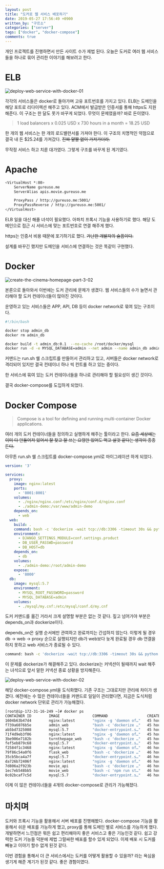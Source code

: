 ```yaml
---
layout: post
title: "도커로 웹 서비스 배포하기"
date: 2019-05-27 17:56:49 +0900
written_by: "구르소"
categories: ["server"]
tags: ["docker", "docker-compose"]
comments: true
---
```


개인 프로젝트를 진행하면서 만든 사이트 수가 제법 된다. 오늘은 도커로 여러 웹 서비스들을 하나로 묶어 관리한 이야기를 해보려고 한다.

# ELB

![deploy-web-service-with-docker-01](/assets/images/deploy-web-service-with-docker/01.png)

각각의 서비스들은 docker로 돌아가며 고유 포트번호를 가지고 있다. ELB는 도메인을 해당 포트로 리다이렉션 해주고 있다.
ACM에서 발급받은 인증서를 통해 https도 지원해준다. 이 구조는 한 달도 못가 바꾸게 되었다. 무엇이 문제였을까?
바로 돈이였다.

> 1 load balancers x 0.025 USD x 730 hours in a month = 18.25 USD

한 개의 웹 서비스는 한 개의 로드밸런서를 가져야 한다. 이 구조의 치명적인 약점으로 결국 내 돈 $25.24를 가져갔다. ~~진짜 얄짤 없이 가져가더라.~~

무작정 서비스 하고 치룬 대가였다. 그렇게 구조를 바꾸게 된 계기였다.

# Apache

```sh
<VirtualHost *:80>
    ServerName gureuso.me
    ServerAlias apis.movie.gureuso.me

    ProxyPass / http://gureuso.me:5001/
    ProxyPassReverse / http://gureuso.me:5001/
</VirtualHost>
```

ELB 일을 대신 해줄 녀석이 필요했다. 아파치 프록시 기능을 사용하기로 했다. 해당 도메인으로 접근 시 서비스에 맞는 포트번호로 연결 해주게 했다.

https는 인증서 비용 때문에 포기하기로 했다. ~~가난한 개발자의 슬픔이다.~~

설계를 바꾸긴 했지만 도메인을 서비스에 연결하는 것은 똑같이 구현했다.

# Docker

![create-the-cinema-homepage-part-3-02](/assets/images/create-the-cinema-homepage-part-3/02.png)

본론으로 돌아와서 이번에는 도커 관리에 문제가 생겼다. 웹 서비스들의 수가 늘면서 관리해야 할 도커 컨테이너들이 많아진 것이다.

운영하고 있는 서비스들은 APP, API, DB 등이 docker network로 묶여 있는 구조이다.

```sh
#!/bin/bash

docker stop admin_db
docker rm admin_db

docker build -t admin_db:0.1  --no-cache /root/docker/mysql
docker run -d -e MYSQL_DATABASE=admin --net admin --name admin_db admin_db:0.1 --character-set-server=utf8mb4 --collation-server=utf8mb4_unicode_ci
```

커맨드는 run.sh 쉘 스크립트를 만들어서 관리하고 있고, 서버들은 docker network로 격리되어 있지만 결국 컨테이너 하나 씩 컨트롤 하고 있는 중이다.

한 서비스에 묶여 있는 도커 컨테이너들을 하나로 관리해야 할 필요성이 생긴 것이다.

결국 docker-compose를 도입하게 되었다.

# Docker Compose

> Compose is a tool for defining and running multi-container Docker applications.

여러 개의 도커 컨테이너들을 정의하고 실행하게 해주는 툴이라고 한다. ~~요즘 세상에는 이미 다 만들어져 있어서 잘 찾고 잘 쓰는 요령만 있어도 먹고 살것 같다는 생각이 종종 든다.~~

아무튼 run.sh 쉘 스크립트를 docker-compose.yml로 마이그레이션 하게 되었다.

```yml
version: '3'

services:
  proxy:
    image: nginx:latest
    ports:
      - '8001:8001'
    volumes:
      - ./nginx/nginx.conf:/etc/nginx/conf.d/nginx.conf
      - ./admin-demo:/var/www/admin-demo
    depends_on:
      - web
  web:
    build: .
    command: bash -c 'dockerize -wait tcp://db:3306 -timeout 30s && python manage.py makemigrations && python manage.py migrate && gunicorn --bind 0.0.0.0:8000 conf.wsgi:application'
    environment:
      - DJANGO_SETTINGS_MODULE=conf.settings.product
      - DB_USER_PASSWD=password
      - DB_HOST=db
    depends_on:
      - db
    volumes:
      - ./admin-demo:/root/admin-demo
    expose:
      - '8000'
  db:
    image: mysql:5.7
    environment:
      - MYSQL_ROOT_PASSWORD=password
      - MYSQL_DATABASE=admin
    volumes:
      - ./mysql/my.cnf:/etc/mysql/conf.d/my.cnf
```

도커 커맨드를 옮긴 거라서 크게 설명할 부분은 없는 것 같다. 짚고 넘어가야 부분은 depends_on과 dockerize이다.

depends_on은 실행 순서에만 관여하고 완료까지는 간섭하지 않는다. 이렇게 될 경우 db -> web -> proxy 순으로 실행되지만 
db가 web보다 늦게 완료될 경우 db 연결을 하지 못하고 web 서비스가 종료될 수 있다.

```sh
command: bash -c 'dockerize -wait tcp://db:3306 -timeout 30s && python manage.py makemigrations && python manage.py migrate && gunicorn --bind 0.0.0.0:8000 conf.wsgi:application'
```

이 문제를 dockerize가 해결해주고 있다. dockerize는 커넥션이 될때까지 wait 해주는 녀석으로 앞서 말한 커넥션 종료 상황을 방지해준다.

![deploy-web-service-with-docker-02](/assets/images/deploy-web-service-with-docker/02.png)

해당 docker-compose.yml을 도식화했다. 기존 구조는 그대로지만 관리에 차이가 생겼다. 
예전에는 수 많은 컨테이너들을 커맨드로 일일이 관리했다면, 지금은 도식처럼 docker network 단위로 관리가 가능해졌다.

```sh
[root@ip-172-31-16-249 ~]# docker ps
CONTAINER ID        IMAGE               COMMAND                  CREATED             STATUS              PORTS                            NAMES
1604b63b47d4        nginx:latest        "nginx -g 'daemon of…"   45 hours ago        Up 45 hours         80/tcp, 0.0.0.0:8001->8001/tcp   admin_proxy_1
f739a6076b5e        admin_web           "bash -c 'dockerize …"   45 hours ago        Up 45 hours         8000/tcp                         admin_web_1
ab5bd7325008        mysql:5.7           "docker-entrypoint.s…"   45 hours ago        Up 45 hours         3306/tcp, 33060/tcp              admin_db_1
71f4d9eb3f06        nginx:latest        "nginx -g 'daemon of…"   45 hours ago        Up 45 hours         80/tcp, 0.0.0.0:8000->8000/tcp   turnthepage_proxy_1
3be906e7182b        turnthepage_web     "bash -c 'dockerize …"   45 hours ago        Up 45 hours         8000/tcp                         turnthepage_web_1
fef5eb879c68        mysql:5.7           "docker-entrypoint.s…"   45 hours ago        Up 45 hours         3306/tcp, 33060/tcp              turnthepage_db_1
f2584f1c3468        nginx:latest        "nginx -g 'daemon of…"   46 hours ago        Up 46 hours         80/tcp, 0.0.0.0:5000->5000/tcp   flask_proxy_1
79f86c54a0f6        flask_web           "bash -c 'dockerize …"   46 hours ago        Up 46 hours         5000/tcp                         flask_web_1
35cb5bca4a7f        mysql:5.7           "docker-entrypoint.s…"   46 hours ago        Up 46 hours         3306/tcp, 33060/tcp              flask_db_1
da726b72406f        nginx:latest        "nginx -g 'daemon of…"   46 hours ago        Up 46 hours         80/tcp, 0.0.0.0:5001->5001/tcp   movie_proxy_1
7d806a2f923b        movie_api           "bash -c 'dockerize …"   46 hours ago        Up 46 hours         5000/tcp                         movie_api_1
1ec7eb548bb5        movie_web           "bash -c 'npm run st…"   46 hours ago        Up 46 hours         0.0.0.0:3000->3000/tcp           movie_web_1
0c02bcaf7c5d        mysql:5.7           "docker-entrypoint.s…"   46 hours ago        Up 46 hours         3306/tcp, 33060/tcp              movie_db_1
```

이제 이 많은 컨테이너들을 4개의 docker-compose로 관리가 가능해졌다.

# 마치며

도커와 프록시 기능을 활용해서 서버 배포를 진행해봤다. docker-compose 기능을 활용해서 쉬운 배포를 가능하게 했고, proxy를 통해 도메인 별로 서비스를 가능하게 했다.
개발하면서 느낀점은 뭐든 쉽고 편리해야지 좋은 서비스고 좋은 기능인것 같다. 쉽고 강력한 도커 기능들 덕분에 제법 그럴싸한 배포를 할수 있게 되었다. 이제 배포 시 도커를 빼놓고 이야기 할수 없게 된것 같다.

이번 경험을 통해서 더 큰 서비스에서는 도커를 어떻게 활용할 수 있을까? 라는 욕심을 생기게 해준 계기가 된것 같다. 좋은 경험이였다.
